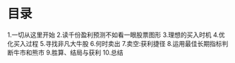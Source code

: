 # 目录
1.一切从这里开始
2.读千份盈利预测不如看一眼股票图形
3.理想的买入时机
4.优化买入过程
5.寻找非凡大牛股
6.何时卖出
7.卖空:获利捷径
8.运用最佳长期指标判断牛市和熊市
9.胜算、结局与获利
10.总结